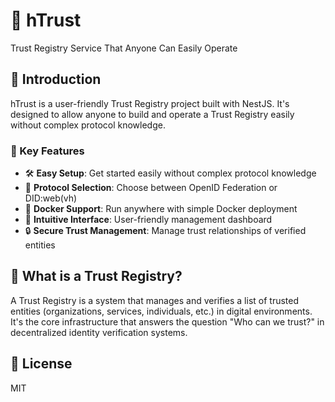 # 🔐 hTrust

Trust Registry Service That Anyone Can Easily Operate

## 📌 Introduction

hTrust is a user-friendly Trust Registry project built with NestJS. It's designed to allow anyone to build and operate a Trust Registry easily without complex protocol knowledge.

### 🎯 Key Features

- 🛠️ **Easy Setup**: Get started easily without complex protocol knowledge
- 🔄 **Protocol Selection**: Choose between OpenID Federation or DID:web(vh)
- 🐳 **Docker Support**: Run anywhere with simple Docker deployment
- 🎨 **Intuitive Interface**: User-friendly management dashboard
- 🔒 **Secure Trust Management**: Manage trust relationships of verified entities

## 🚀 What is a Trust Registry?

A Trust Registry is a system that manages and verifies a list of trusted entities (organizations, services, individuals, etc.) in digital environments. It's the core infrastructure that answers the question "Who can we trust?" in decentralized identity verification systems.

## 📝 License

MIT
